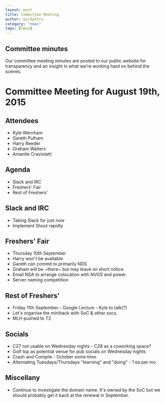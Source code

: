 ```yaml
---
layout: post
title: Committee Meeting
author: wyrdathru
category: "news"
tags: [news]
---
```

## Committee minutes
Our committee meeting minutes are posted to our public website for transparency and an insight in what we're working hard on behind the scenes.

Committee Meeting for August 19th, 2015
=======================================

Attendees
---------
* Kyle Wernham
* Gareth Pulham
* Harry Reeder
* Graham Walters
* Amantle Craviolatti

Agenda
------
* Slack and IRC
* Freshers' Fair
* Rest of Freshers'

Slack and IRC
-------------
* Taking Slack for just now
* Implement Shout rapidly

Freshers' Fair
--------------
* Thursday 10th September
* Harry won't be available
* Gareth can commit to primarily NDS
* Graham will be ~there~ but may leave on short notice.
* Email NSA to arrange colocation with NVGS and power.
* Server naming competition

Rest of Freshers'
-------------------------------------------
* Friday 11th September - Google Lecture - Kyle to talk(?)
* Let's organise the minihack with SoC & other socs.
* MLH pushed to T2

Socials
-------
* C27 not usable on Wednesday nights - C28 as a coworking space?
* Golf top as potential venue for pub socials on Wednesday nights
* Crash and Compile - October some time.
* Alternating Tuesdays/Thursdays "learning" and "doing" - 1 ea per mo

Miscellany
----------
* Continue to investigate the domain name. It's owned by the SoC but we should probably get it back at the renewal in September.